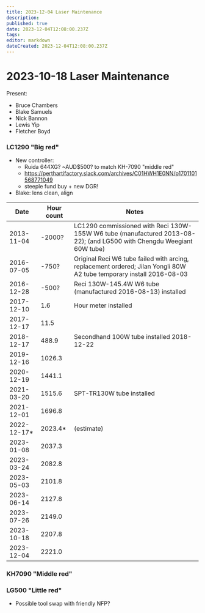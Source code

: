 ```yaml
---
title: 2023-12-04 Laser Maintenance
description: 
published: true
date: 2023-12-04T12:08:00.237Z
tags: 
editor: markdown
dateCreated: 2023-12-04T12:08:00.237Z
---
```


# 2023-10-18 Laser Maintenance

Present:
* Bruce Chambers
* Blake Samuels
* Nick Bannon
* Lewis Yip
* Fletcher Boyd

### LC1290 "Big red"
* New controller:
  * Ruida 644XG? ~AUD$500? to match KH-7090 "middle red"
  * https://perthartifactory.slack.com/archives/C01HWH1E0NN/p1701101568771049
  * steeple fund buy + new DGR!
* Blake: lens clean, align

| Date       | Hour count | Notes |
|------------|------------|-----------------------------------------------------------------------------------------------------------------------|
| 2013-11-04 | -2000?     | LC1290 commissioned with Reci 130W-155W W6 tube (manufactured 2013-08-22); (and LG500 with Chengdu Weegiant 60W tube) |
| 2016-07-05 | -750?      | Original Reci W6 tube failed with arcing, replacement ordered; Jilan Yongli 80W A2 tube temporary install 2016-08-03  |
| 2016-12-28 | -500?      | Reci 130W-145.4W W6 tube (manufactured 2016-08-13) installed |
| 2017-12-10 | 1.6        | Hour meter installed |
| 2017-12-17 | 11.5       | |
| 2018-12-17 | 488.9      | Secondhand 100W tube installed 2018-12-22 |
| 2019-12-16 | 1026.3     | |
| 2020-12-19 | 1441.1     | |
| 2021-03-20 | 1515.6     | SPT-TR130W tube installed |
| 2021-12-01 | 1696.8     | |
| 2022-12-17* | 2023.4*   | (estimate) |
| 2023-01-08 | 2037.3     | |
| 2023-03-24 | 2082.8     | |
| 2023-05-03 | 2101.8     | |
| 2023-06-14 | 2127.8     | |
| 2023-07-26 | 2149.0     | |
| 2023-10-18 | 2207.8     | |
| 2023-12-04 | 2221.0     | |

### KH7090 "Middle red"

### LG500 "Little red"
* Possible tool swap with friendly NFP?